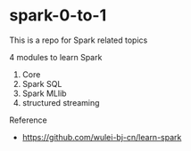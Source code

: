 # spark-0-to-1
This is a repo for Spark related topics

4 modules to learn Spark
1. Core
2. Spark SQL
3. Spark MLlib
4. structured streaming

Reference
* https://github.com/wulei-bj-cn/learn-spark
